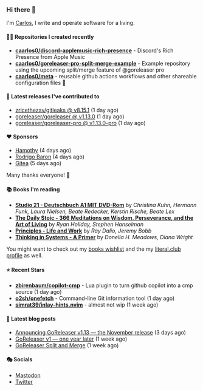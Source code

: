 ### Hi there 👋

I'm [Carlos](https://caarlos0.dev), I write and operate software for a living.

#### 👨‍💻 Repositories I created recently
- **[caarlos0/discord-applemusic-rich-presence](https://github.com/caarlos0/discord-applemusic-rich-presence)** - Discord&#39;s Rich Presence from Apple Music
- **[caarlos0/goreleaser-pro-split-merge-example](https://github.com/caarlos0/goreleaser-pro-split-merge-example)** - Example repository using the upcoming split/merge feature of @goreleaser pro
- **[caarlos0/meta](https://github.com/caarlos0/meta)** - reusable github actions workflows and other shareable configuration files 🫥

#### 🚀 Latest releases I've contributed to


- [zricethezav/gitleaks @ v8.15.1](https://github.com/zricethezav/gitleaks/releases/tag/v8.15.1) (1 day ago)
- [goreleaser/goreleaser @ v1.13.0](https://github.com/goreleaser/goreleaser/releases/tag/v1.13.0) (1 day ago)
- [goreleaser/goreleaser-pro @ v1.13.0-pro](https://github.com/goreleaser/goreleaser-pro/releases/tag/v1.13.0-pro) (1 day ago)

#### ❤️ Sponsors
- [Hamothy](https://github.com/sgoudham) (4 days ago)
- [Rodrigo Baron](https://github.com/rodrigobaron) (4 days ago)
- [Gitea](https://github.com/go-gitea) (5 days ago)

Many thanks everyone! 🙏

#### 📚 Books I'm reading
- **[Studio 21 - Deutschbuch A1 MIT DVD-Rom](https://literal.club/caarlos0/book/laura-nielsen-hermann-funk-beate-redecker-christina-kuhn-kerstin-rische-beate-lex-studio-21-c60yd)** by _Christina Kuhn, Hermann Funk, Laura Nielsen, Beate Redecker, Kerstin Rische, Beate Lex_
- **[The Daily Stoic - 366 Meditations on Wisdom, Perseverance, and the Art of Living](https://literal.club/caarlos0/book/the-daily-stoic-lbfbd)** by _Ryan Holiday, Stephen Hanselman_
- **[Principles - Life and Work](https://literal.club/caarlos0/book/ray-dalioray-daliojeremy-bobbprinciples-a9caw)** by _Ray Dalio, Jeremy Bobb_
- **[Thinking in Systems - A Primer](https://literal.club/caarlos0/book/thinking-in-systems-0q34a)** by _Donella H. Meadows, Diana Wright_

You might want to check out my [books
wishlist](https://www.amazon.com.br/hz/wishlist/ls/EB8P7VS717SV) and the my
[literal.club profile](https://literal.club/caarlos0) as well.

#### ⭐ Recent Stars
- **[zbirenbaum/copilot-cmp](https://github.com/zbirenbaum/copilot-cmp)** - Lua plugin to turn github copilot into a cmp source (1 day ago)
- **[o2sh/onefetch](https://github.com/o2sh/onefetch)** - Command-line Git information tool (1 day ago)
- **[simrat39/inlay-hints.nvim](https://github.com/simrat39/inlay-hints.nvim)** - almost not wip (1 week ago)

#### 📄 Latest blog posts
- [Announcing GoReleaser v1.13 — the November release](https://carlosbecker.com/posts/goreleaser-v1.13/) (3 days ago)
- [GoReleaser v1 — one year later](https://carlosbecker.com/posts/goreleaser-v1-1year/) (1 week ago)
- [GoReleaser Split and Merge](https://carlosbecker.com/posts/goreleaser-split-merge/) (1 week ago)

#### 🎭 Socials

- <a href="https://mastodon.social/@caarlos0" rel="me">Mastodon</a>
- <a href="https://twitter.com/caarlos0" rel="me">Twitter</a>
